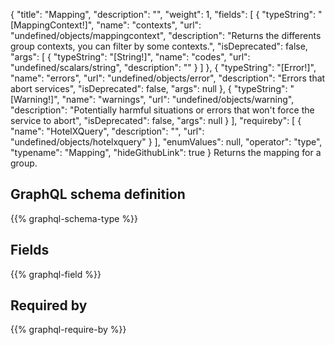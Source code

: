 {
  "title": "Mapping",
  "description": "",
  "weight": 1,
  "fields": [
    {
      "typeString": "[MappingContext!]",
      "name": "contexts",
      "url": "undefined/objects/mappingcontext",
      "description": "Returns the differents group contexts, you can filter by some contexts.",
      "isDeprecated": false,
      "args": [
        {
          "typeString": "[String!]",
          "name": "codes",
          "url": "undefined/scalars/string",
          "description": ""
        }
      ]
    },
    {
      "typeString": "[Error!]",
      "name": "errors",
      "url": "undefined/objects/error",
      "description": "Errors that abort services",
      "isDeprecated": false,
      "args": null
    },
    {
      "typeString": "[Warning!]",
      "name": "warnings",
      "url": "undefined/objects/warning",
      "description": "Potentially harmful situations or errors that won't force the service to abort",
      "isDeprecated": false,
      "args": null
    }
  ],
  "requireby": [
    {
      "name": "HotelXQuery",
      "description": "",
      "url": "undefined/objects/hotelxquery"
    }
  ],
  "enumValues": null,
  "operator": "type",
  "typename": "Mapping",
  "hideGithubLink": true
}
Returns the mapping for a group.
## GraphQL schema definition

{{% graphql-schema-type %}}

## Fields

{{% graphql-field %}}

## Required by

{{% graphql-require-by %}}
